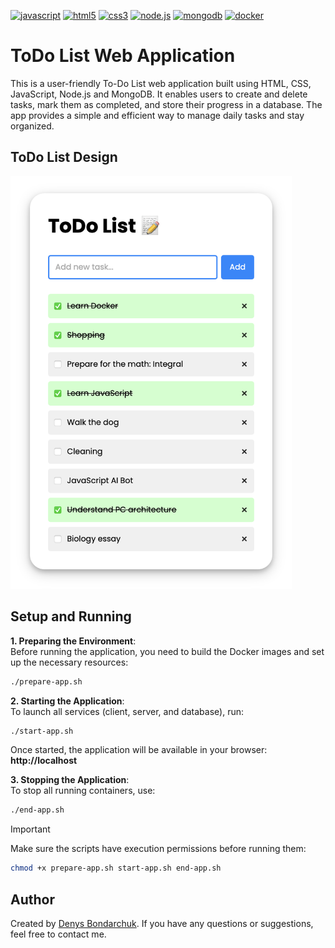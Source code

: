 [![javascript](https://img.shields.io/badge/javascript-F7DF1E?style=flat&logo=javascript&logoColor=black)](https://developer.mozilla.org/en-US/docs/Web/JavaScript)
[![html5](https://img.shields.io/badge/html5-E34F26?style=flat&logo=html5&logoColor=white)](https://developer.mozilla.org/en-US/docs/Web/HTML)
[![css3](https://img.shields.io/badge/css3-1572B6?style=flat&logo=css3&logoColor=white)](https://developer.mozilla.org/en-US/docs/Web/CSS)
[![node.js](https://img.shields.io/badge/node.js-8CC84B?style=flat&logo=node.js&logoColor=white)](https://nodejs.org/)
[![mongodb](https://img.shields.io/badge/mongodb-47A248?style=flat&logo=mongodb&logoColor=white)](https://www.mongodb.com/)
[![docker](https://img.shields.io/badge/docker-2496ED?style=flat&logo=docker&logoColor=white)](https://www.docker.com/)

# ToDo List Web Application

This is a user-friendly To-Do List web application built using HTML, CSS, JavaScript, Node.js and MongoDB. It enables users to create and delete tasks, mark them as completed, and store their progress in a database. The app provides a simple and efficient way to manage daily tasks and stay organized.

## ToDo List Design

<img src="todo-list-app-screenshot.png" alt="ToDo List App Design" width="450" />

## Setup and Running

**1. Preparing the Environment**:  
Before running the application, you need to build the Docker images and set up the necessary resources:  
```bash
./prepare-app.sh
```

**2. Starting the Application**:  
To launch all services (client, server, and database), run:  
```bash
./start-app.sh
```
Once started, the application will be available in your browser: **http://localhost**

**3. Stopping the Application**:  
To stop all running containers, use:  
```bash
./end-app.sh
```

> [!IMPORTANT]
>
> Make sure the scripts have execution permissions before running them:  
> ```bash
> chmod +x prepare-app.sh start-app.sh end-app.sh
> ```

## Author

Created by [Denys Bondarchuk](https://github.com/profjuvii). If you have any questions or suggestions, feel free to contact me.
